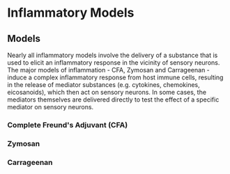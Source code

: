 # Inflammatory Models

## Models

Nearly all inflammatory models involve the delivery of a substance that is used to elicit an inflammatory response in the vicinity of sensory neurons. The major models of inflammation - CFA, Zymosan and Carrageenan - induce a complex inflammatory response from host immune cells, resulting in the release of mediator substances \(e.g. cytokines, chemokines, eicosanoids\), which then act on sensory neurons. In some cases, the mediators themselves are delivered directly to test the effect of a specific mediator on sensory neurons.

### Complete Freund's Adjuvant \(CFA\)



### Zymosan



### Carrageenan 



### 









